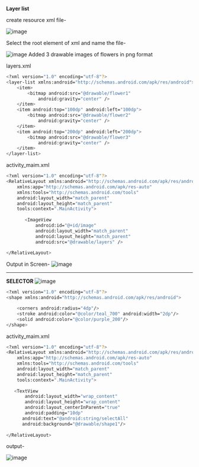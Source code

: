 **Layer list**

create resource xml file-

![image](https://user-images.githubusercontent.com/70523057/134816211-bb12e446-553e-48e3-832f-5d820054ff4e.png)


Select the root element of xml and name the file-

![image](https://user-images.githubusercontent.com/70523057/134816287-9fc0490e-2a8b-473b-94ef-a64b43b08b78.png)
Added 3 drawable images of flowers in png format


layers.xml
```bash
<?xml version="1.0" encoding="utf-8"?>
<layer-list xmlns:android="http://schemas.android.com/apk/res/android">
    <item>
        <bitmap android:src="@drawable/flower1"
            android:gravity="center" />
    </item>
    <item android:top="100dp" android:left="100dp">
        <bitmap android:src="@drawable/flower2"
            android:gravity="center" />
    </item>
    <item android:top="200dp" android:left="200dp">
        <bitmap android:src="@drawable/flower3"
            android:gravity="center" />
    </item>
</layer-list>
```

activity_maim.xml
```bash
<?xml version="1.0" encoding="utf-8"?>
<RelativeLayout xmlns:android="http://schemas.android.com/apk/res/android"
    xmlns:app="http://schemas.android.com/apk/res-auto"
    xmlns:tools="http://schemas.android.com/tools"
    android:layout_width="match_parent"
    android:layout_height="match_parent"
    tools:context=".MainActivity">
   
       <ImageView
           android:id="@+id/image"
           android:layout_width="match_parent"
           android:layout_height="match_parent"
           android:src="@drawable/layers" />
  
</RelativeLayout>
```
Output in Screen-
![image](https://user-images.githubusercontent.com/70523057/134816702-ec6a38fd-ea17-4003-9cc6-190d072454a3.png)



--------------------------------------------------------------------------------------------------------------------------------------------
**SELECTOR**
![image](https://user-images.githubusercontent.com/70523057/134817156-170bf398-fb8e-47d2-88fa-d9c908b2173e.png)

```bash
<?xml version="1.0" encoding="utf-8"?>
<shape xmlns:android="http://schemas.android.com/apk/res/android">

    <corners android:radius="4dp"/>
    <stroke android:color="@color/teal_700" android:width="2dp"/>
    <solid android:color="@color/purple_200"/>
</shape>
```

activity_maim.xml
```bash
<?xml version="1.0" encoding="utf-8"?>
<RelativeLayout xmlns:android="http://schemas.android.com/apk/res/android"
    xmlns:app="http://schemas.android.com/apk/res-auto"
    xmlns:tools="http://schemas.android.com/tools"
    android:layout_width="match_parent"
    android:layout_height="match_parent"
    tools:context=".MainActivity">
   
   <TextView
       android:layout_width="wrap_content"
       android:layout_height="wrap_content"
       android:layout_centerInParent="true"
       android:padding="10dp"
      android:text="@android:string/selectAll"
      android:background="@drawable/shape1"/>
      
</RelativeLayout>
```

output-

![image](https://user-images.githubusercontent.com/70523057/134817141-3e6bfb60-2561-4f3f-9ea4-1695fa3bb440.png)

